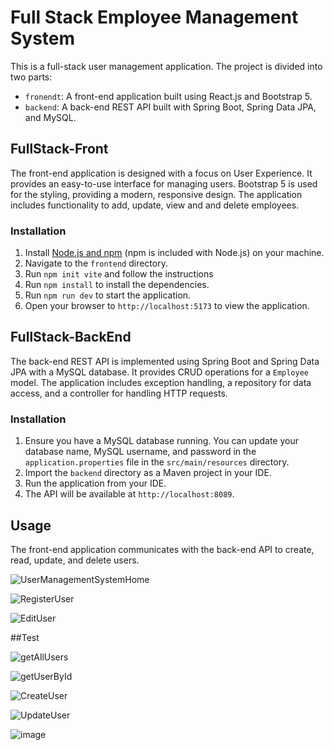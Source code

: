 # Full Stack Employee Management System

This is a full-stack user management application. The project is divided into two parts:

- `fronendt`: A front-end application built using React.js and Bootstrap 5.
- `backend`: A back-end REST API built with Spring Boot, Spring Data JPA, and MySQL.

## FullStack-Front

The front-end application is designed with a focus on User Experience. It provides an easy-to-use interface for managing users. Bootstrap 5 is used for the styling, providing a modern, responsive design. The application includes functionality to add, update, view and and delete employees.

### Installation

1. Install [Node.js and npm](https://nodejs.org/en/download/) (npm is included with Node.js) on your machine.
2. Navigate to the `frontend` directory.
3. Run `npm init vite` and follow the instructions
4. Run `npm install` to install the dependencies.
5. Run `npm run dev` to start the application.
6. Open your browser to `http://localhost:5173` to view the application.

## FullStack-BackEnd

The back-end REST API is implemented using Spring Boot and Spring Data JPA with a MySQL database. It provides CRUD operations for a `Employee` model. The application includes exception handling, a repository for data access, and a controller for handling HTTP requests.

### Installation

1. Ensure you have a MySQL database running. You can update your database name, MySQL username, and password in the `application.properties` file in the `src/main/resources` directory.
2. Import the `backend` directory as a Maven project in your IDE.
3. Run the application from your IDE.
4. The API will be available at `http://localhost:8089`.

## Usage

The front-end application communicates with the back-end API to create, read, update, and delete users.

![UserManagementSystemHome](https://github.com/rufanmirganiyev/springboot-react-mysql/assets/109354732/f070308e-b834-43eb-8593-d1016a1e22ba)

![RegisterUser](https://github.com/rufanmirganiyev/springboot-react-mysql/assets/109354732/0f4905bc-f65c-47aa-8d9a-14eaed201a5f)

![EditUser](https://github.com/rufanmirganiyev/springboot-react-mysql/assets/109354732/076f74b9-7152-4393-851d-2eba62f67f95)

##Test

![getAllUsers](https://github.com/mirganiyevrufan/springboot-react-mysql/assets/113489022/f0249f69-c3d2-4e08-a16c-58679d3d6581)

![getUserById](https://github.com/mirganiyevrufan/springboot-react-mysql/assets/113489022/9a25cefc-ec63-455d-858a-c8a3888cd2d9)

![CreateUser](https://github.com/mirganiyevrufan/springboot-react-mysql/assets/113489022/37772669-19df-4e7d-855a-9c0bc4ca7a60)

![UpdateUser](https://github.com/mirganiyevrufan/springboot-react-mysql/assets/113489022/938499c1-f84d-4421-8d6a-573712dbdea6)

![image](https://github.com/mirganiyevrufan/springboot-react-mysql/assets/113489022/969a449d-7a29-4f30-86ff-23d5606b7345)




